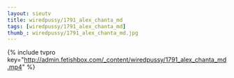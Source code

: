```yaml
--- 
layout: sieutv
title: wiredpussy/1791_alex_chanta_md
tags: [wiredpussy/1791_alex_chanta_md]
thumb_: wiredpussy/1791_alex_chanta_md.jpg
---
```

{% include tvpro key="http://admin.fetishbox.com/_content/wiredpussy/1791_alex_chanta_md.mp4" %} 
